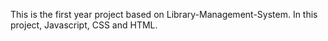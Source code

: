 This is the first year project based on Library-Management-System. In this project, Javascript, CSS and HTML.
